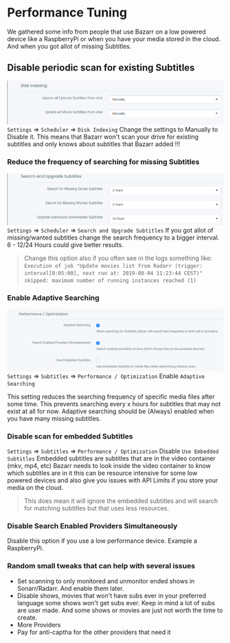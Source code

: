 # Performance Tuning

We gathered some info from people that use Bazarr on a low powered device like a RaspberryPi or when you have your media stored in the cloud.
And when you got allot of missing Subtitles.

## Disable periodic scan for existing Subtitles

![something](images/image-20200724170813991.png)
`Settings` => `Scheduler` => `Disk Indexing`
Change the settings to Manually to Disable it.
This means that Bazarr won't scan your drive for existing subtitles and only knows about subtitles that Bazarr added !!!

### Reduce the frequency of searching for missing Subtitles

![image-20200724171225229](images/image-20200724171225229.png)
`Settings` => `Scheduler` => `Search and Upgrade Subtitles`
If you got allot of missing/wanted subtitles change the  search frequency to a bigger interval.
6 - 12/24 Hours could give better results.

> Change this option also if you often see in the logs something like:
> `Execution of job "Update movies list from Radarr (trigger: interval[0:05:00], next run at: 2019-08-04 11:23:44 CEST)" skipped: maximum number of running instances reached (1)`

### Enable Adaptive Searching

![image-20200724174903909](images/image-20200724174903909.png)
`Settings` => `Subtitles` => `Performance / Optimization`
Enable `Adaptive Searching`

This setting reduces the searching frequency of specific media files after some time. This prevents searching every x hours for subtitles that may not exist at all for now. Adaptive searching should be (Always) enabled when you have many missing subtitles.

### Disable scan for embedded Subtitles

`Settings` => `Subtitles` => `Performance / Optimization`
Disable `Use Embedded Subtitles`
Embedded subtitles are subtitles that are in the video container (mkv, mp4, etc)
Bazarr needs to look inside the video container to know which subtitles are in it this can be resource intensive for some low powered devices and also give you issues with API Limits if you store your media on the cloud.

> This does mean it will ignore the embedded subtitles and will search for matching subtitles but that uses less resources.

### Disable Search Enabled Providers Simultaneously

Disable this option if you use a low performance device.
Example a RaspberryPi.

### Random small tweaks that can help with several issues

- Set scanning to only monitored and unmonitor ended shows in Sonarr/Radarr.
  And enable them later.
- Disable shows, movies that won't have subs ever in your preferred language some shows won't get subs ever. Keep in mind a lot of subs are user made. And some shows or movies are just not worth the time to create.
- More Providers
- Pay for anti-captha for the other providers that need it
